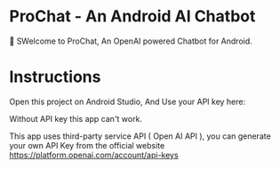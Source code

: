 # ProChat - An Android AI Chatbot

🤖 SWelcome to ProChat, An OpenAI powered Chatbot for Android.

# Instructions 
Open this project on Android Studio, And Use your API key here:

Without API key this app can't work.

This app uses third-party service API ( Open AI API ), you can generate your own API Key from the official website https://platform.openai.com/account/api-keys


